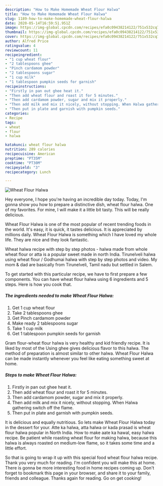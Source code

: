 ```yaml
---
description: "How to Make Homemade Wheat Flour Halwa"
title: "How to Make Homemade Wheat Flour Halwa"
slug: 1189-how-to-make-homemade-wheat-flour-halwa
date: 2020-05-14T16:59:51.951Z
image: https://img-global.cpcdn.com/recipes/efa0c09438214122/751x532cq70/wheat-flour-halwa-recipe-main-photo.jpg
thumbnail: https://img-global.cpcdn.com/recipes/efa0c09438214122/751x532cq70/wheat-flour-halwa-recipe-main-photo.jpg
cover: https://img-global.cpcdn.com/recipes/efa0c09438214122/751x532cq70/wheat-flour-halwa-recipe-main-photo.jpg
author: Alfred Price
ratingvalue: 4
reviewcount: 11
recipeingredient:
- "1 cup wheat flour"
- "2 tablespoons ghee"
- "Pinch cardamom powder"
- "2 tablespoons sugar"
- "1 cup milk"
- "1 tablespoon pumpkin seeds for garnish"
recipeinstructions:
- "Firstly in pan out ghee heat it."
- "Then add wheat flour and roast it for 5 minutes."
- "Then add cardamom powder, sugar and mix it properly."
- "Then add milk and mix it nicely, without stopping. When Halwa gathering switch off the flame."
- "Then put in plate and garnish with pumpkin seeds."
categories:
- Recipe
tags:
- wheat
- flour
- halwa

katakunci: wheat flour halwa 
nutrition: 289 calories
recipecuisine: American
preptime: "PT35M"
cooktime: "PT30M"
recipeyield: "3"
recipecategory: Lunch

---
```



![Wheat Flour Halwa](https://img-global.cpcdn.com/recipes/efa0c09438214122/751x532cq70/wheat-flour-halwa-recipe-main-photo.jpg)

Hey everyone, I hope you're having an incredible day today. Today, I'm gonna show you how to prepare a distinctive dish, wheat flour halwa. One of my favorites. For mine, I will make it a little bit tasty. This will be really delicious.

Wheat Flour Halwa is one of the most popular of recent trending foods in the world. It's easy, it is quick, it tastes delicious. It is appreciated by millions daily. Wheat Flour Halwa is something which I have loved my whole life. They are nice and they look fantastic.

Wheat halwa recipe with step by step photos - halwa made from whole wheat flour or atta is a popular sweet made in north India. Tirunelveli halwa using wheat flour / Godhumai halwa with step by step photos and video. My mom &amp; dad are basically from Tirunelveli, Tamil nadu but settled in Salem.


To get started with this particular recipe, we have to first prepare a few components. You can have wheat flour halwa using 6 ingredients and 5 steps. Here is how you cook that.

<!--inarticleads1-->

##### The ingredients needed to make Wheat Flour Halwa:

1. Get 1 cup wheat flour
1. Take 2 tablespoons ghee
1. Get Pinch cardamom powder
1. Make ready 2 tablespoons sugar
1. Take 1 cup milk
1. Get 1 tablespoon pumpkin seeds for garnish


Gram flour-wheat flour halwa is very healthy and kid friendly recipe. It is liked by most of the Using ghee gives delicious flavor to this halwa. The method of preparation is almost similar to other halwa. Wheat Flour Halwa can be made instantly whenever you feel like eating something sweet at home. 

<!--inarticleads2-->

##### Steps to make Wheat Flour Halwa:

1. Firstly in pan out ghee heat it.
1. Then add wheat flour and roast it for 5 minutes.
1. Then add cardamom powder, sugar and mix it properly.
1. Then add milk and mix it nicely, without stopping. When Halwa gathering switch off the flame.
1. Then put in plate and garnish with pumpkin seeds.


It is delicious and equally nutritious. So lets make Wheat Flour Halwa today in the dessert for your. Atte ka halwa, atta halwa or kada prasad is wheat flour halwa popular in North India. How to make aate ka hawal, easy halwa recipe. Be patient while roasting wheat flour for making halwa, because this halwa is always roasted on medium-low flame, so it takes some time and a little effort. 

So that is going to wrap it up with this special food wheat flour halwa recipe. Thank you very much for reading. I'm confident you will make this at home. There is gonna be more interesting food in home recipes coming up. Don't forget to bookmark this page in your browser, and share it to your family, friends and colleague. Thanks again for reading. Go on get cooking!
